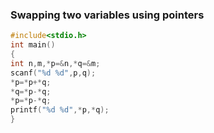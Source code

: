### Swapping two variables using pointers
``` c
#include<stdio.h>
int main()
{
int n,m,*p=&n,*q=&m;
scanf("%d %d",p,q);
*p=*p+*q;
*q=*p-*q;
*p=*p-*q;
printf("%d %d",*p,*q);
}
```
